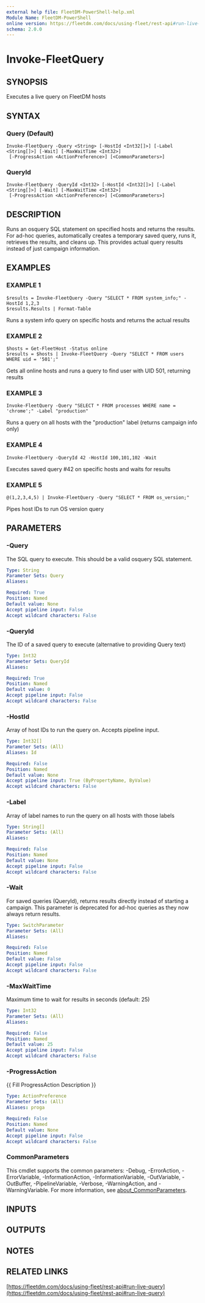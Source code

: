```yaml
---
external help file: FleetDM-PowerShell-help.xml
Module Name: FleetDM-PowerShell
online version: https://fleetdm.com/docs/using-fleet/rest-api#run-live-query
schema: 2.0.0
---
```


# Invoke-FleetQuery

## SYNOPSIS
Executes a live query on FleetDM hosts

## SYNTAX

### Query (Default)
```
Invoke-FleetQuery -Query <String> [-HostId <Int32[]>] [-Label <String[]>] [-Wait] [-MaxWaitTime <Int32>]
 [-ProgressAction <ActionPreference>] [<CommonParameters>]
```

### QueryId
```
Invoke-FleetQuery -QueryId <Int32> [-HostId <Int32[]>] [-Label <String[]>] [-Wait] [-MaxWaitTime <Int32>]
 [-ProgressAction <ActionPreference>] [<CommonParameters>]
```

## DESCRIPTION
Runs an osquery SQL statement on specified hosts and returns the results.
For ad-hoc queries, automatically creates a temporary saved query, runs it,
retrieves the results, and cleans up.
This provides actual query results
instead of just campaign information.

## EXAMPLES

### EXAMPLE 1
```
$results = Invoke-FleetQuery -Query "SELECT * FROM system_info;" -HostId 1,2,3
$results.Results | Format-Table
```

Runs a system info query on specific hosts and returns the actual results

### EXAMPLE 2
```
$hosts = Get-FleetHost -Status online
$results = $hosts | Invoke-FleetQuery -Query "SELECT * FROM users WHERE uid = '501';"
```

Gets all online hosts and runs a query to find user with UID 501, returning results

### EXAMPLE 3
```
Invoke-FleetQuery -Query "SELECT * FROM processes WHERE name = 'chrome';" -Label "production"
```

Runs a query on all hosts with the "production" label (returns campaign info only)

### EXAMPLE 4
```
Invoke-FleetQuery -QueryId 42 -HostId 100,101,102 -Wait
```

Executes saved query #42 on specific hosts and waits for results

### EXAMPLE 5
```
@(1,2,3,4,5) | Invoke-FleetQuery -Query "SELECT * FROM os_version;"
```

Pipes host IDs to run OS version query

## PARAMETERS

### -Query
The SQL query to execute.
This should be a valid osquery SQL statement.

```yaml
Type: String
Parameter Sets: Query
Aliases:

Required: True
Position: Named
Default value: None
Accept pipeline input: False
Accept wildcard characters: False
```

### -QueryId
The ID of a saved query to execute (alternative to providing Query text)

```yaml
Type: Int32
Parameter Sets: QueryId
Aliases:

Required: True
Position: Named
Default value: 0
Accept pipeline input: False
Accept wildcard characters: False
```

### -HostId
Array of host IDs to run the query on.
Accepts pipeline input.

```yaml
Type: Int32[]
Parameter Sets: (All)
Aliases: Id

Required: False
Position: Named
Default value: None
Accept pipeline input: True (ByPropertyName, ByValue)
Accept wildcard characters: False
```

### -Label
Array of label names to run the query on all hosts with those labels

```yaml
Type: String[]
Parameter Sets: (All)
Aliases:

Required: False
Position: Named
Default value: None
Accept pipeline input: False
Accept wildcard characters: False
```

### -Wait
For saved queries (QueryId), returns results directly instead of starting a campaign.
This parameter is deprecated for ad-hoc queries as they now always return results.

```yaml
Type: SwitchParameter
Parameter Sets: (All)
Aliases:

Required: False
Position: Named
Default value: False
Accept pipeline input: False
Accept wildcard characters: False
```

### -MaxWaitTime
Maximum time to wait for results in seconds (default: 25)

```yaml
Type: Int32
Parameter Sets: (All)
Aliases:

Required: False
Position: Named
Default value: 25
Accept pipeline input: False
Accept wildcard characters: False
```

### -ProgressAction
{{ Fill ProgressAction Description }}

```yaml
Type: ActionPreference
Parameter Sets: (All)
Aliases: proga

Required: False
Position: Named
Default value: None
Accept pipeline input: False
Accept wildcard characters: False
```

### CommonParameters
This cmdlet supports the common parameters: -Debug, -ErrorAction, -ErrorVariable, -InformationAction, -InformationVariable, -OutVariable, -OutBuffer, -PipelineVariable, -Verbose, -WarningAction, and -WarningVariable. For more information, see [about_CommonParameters](http://go.microsoft.com/fwlink/?LinkID=113216).

## INPUTS

## OUTPUTS

## NOTES

## RELATED LINKS

[https://fleetdm.com/docs/using-fleet/rest-api#run-live-query](https://fleetdm.com/docs/using-fleet/rest-api#run-live-query)

